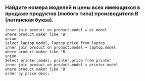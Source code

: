 ### Найдите номера моделей и цены всех имеющихся в продаже продуктов (любого типа) производителя B (латинская буква).
```Select pc.model, pc.price from pc 
inner join product on product.model = pc.model
where product.maker like 'B'
union 
Select laptop.model, laptop.price from laptop 
inner join product on product.model = laptop.model
where product.maker like 'B'
union 
Select printer.model, printer.price from printer 
inner join product on product.model = printer.model
where product.maker like 'B'
order by price desc;```
